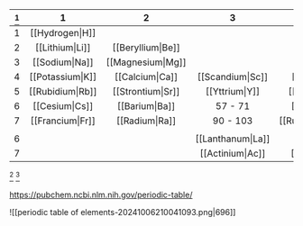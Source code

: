 
| [^1] |        1         |         2         |         3         |           4           |          5           |         6          |         7          |         8         |         9          |          10          |         11          |         12          |         13          |        14         |         15          |         16          |         17         |        18         |
| ---- | :--------------: | :---------------: | :---------------: | :-------------------: | :------------------: | :----------------: | :----------------: | :---------------: | :----------------: | :------------------: | :-----------------: | :-----------------: | :-----------------: | :---------------: | :-----------------: | :-----------------: | :----------------: | :---------------: |
| 1    | [[Hydrogen\|H]]  |                   |                   |                       |                      |                    |                    |                   |                    |                      |                     |                     |                     |                   |                     |                     |                    |  [[Helium\|He]]   |
| 2    | [[Lithium\|Li]]  | [[Beryllium\|Be]] |                   |                       |                      |                    |                    |                   |                    |                      |                     |                     |    [[Boron\|B]]     |   [[Carbon\|C]]   |   [[Nitrogen\|N]]   |    [[Oxygen\|O]]    |  [[Fluorine\|F]]   |   [[Neon\|Ne]]    |
| 3    |  [[Sodium\|Na]]  | [[Magnesium\|Mg]] |                   |                       |                      |                    |                    |                   |                    |                      |                     |                     |  [[Aluminum\|Al]]   |  [[Silicon\|Si]]  |  [[Phosphorus\|P]]  |    [[Sulfur\|S]]    |  [[Chlorine\|Cl]]  |   [[Argon\|Ar]]   |
| 4    | [[Potassium\|K]] |  [[Calcium\|Ca]]  | [[Scandium\|Sc]]  |   [[Titanium\|Ti]]    |   [[Vanadium\|V]]    |  [[Chromium\|Cr]]  | [[Manganese\|Mn]]  |   [[Iron\|Fe]]    |   [[Cobalt\|Co]]   |    [[Nickel\|Ni]]    |   [[Copper\|Cu]]    |    [[Zinc\|Zn]]     |   [[Gallium\|Ga]]   | [[Germanium\|Ge]] |   [[Arsenic\|As]]   |  [[Selenium\|Se]]   |  [[Bromine\|Br]]   |  [[Krypton\|Kr]]  |
| 5    | [[Rubidium\|Rb]] | [[Strontium\|Sr]] |  [[Yttrium\|Y]]   |   [[Zirconium\|Zr]]   |   [[Niobium\|Nb]]    | [[Molybdenum\|Mo]] | [[Technetium\|Tc]] | [[Ruthenium\|Ru]] |  [[Rhodium\|Rh]]   |  [[Palladium\|Pd]]   |   [[Silver\|Ag]]    |   [[Cadmium\|Cd]]   |   [[Indium\|In]]    |    [[Tin\|Sn]]    |  [[Antimony\|Sb]]   |  [[Tellurium\|Te]]  |   [[Iodine\|I]]    |   [[Xenon\|Xe]]   |
| 6    |  [[Cesium\|Cs]]  |  [[Barium\|Ba]]   |      57 - 71      |    [[Hafnium\|Hf]]    |   [[Tantalum\|Ta]]   |   [[Wolfram\|W]]   |  [[Rhenium\|Re]]   |  [[Osmium\|Os]]   |  [[Iridium\|Ir]]   |   [[Platinum\|Pt]]   |    [[Gold\|Au]]     |   [[Mercury\|Hg]]   |  [[Thallium\|Tl]]   |   [[Lead\|Pb]]    |   [[Bismuth\|Bi]]   |  [[Polonium\|Po]]   |  [[Astatine\|At]]  |   [[Radon\|Rn]]   |
| 7    | [[Francium\|Fr]] |  [[Radium\|Ra]]   |     90 - 103      | [[Rutherfordium\|Rf]] |   [[Dubnium\|Db]]    | [[Seaborgium\|Sg]] |  [[Bohrium\|Bh]]   |  [[Hassium\|Hs]]  | [[Meitnerium\|Mt]] | [[Darmstadtium\|Ds]] | [[Roentgenium\|Rg]] | [[Copernicium\|Cn]] |  [[Nihonium\|Nh]]   | [[Flerovium\|Fl]] |  [[Moscovium\|Mc]]  | [[Livermorium\|Lv]] | [[Tennessine\|Ts]] | [[Oganesson\|Og]] |
|      |                  |                   |                   |                       |                      |                    |                    |                   |                    |                      |                     |                     |                     |                   |                     |                     |                    |                   |
| 6    |                  |                   | [[Lanthanum\|La]] |    [[Cerium\|Ce]]     | [[Praseodymium\|Pr]] | [[Neodymium\|Nd]]  | [[Promethium\|Pm]] | [[Samarium\|Sm]]  |  [[Europium\|Eu]]  |  [[Gadolinium\|Gd]]  |   [[Terbium\|Tb]]   | [[Dysprosium\|Dy]]  |   [[Holmium\|Ho]]   |  [[Erbium\|Er]]   |   [[Thulium\|Tm]]   |  [[Ytterbium\|Yb]]  |  [[Lutetium\|Lu]]  |                   |
| 7    |                  |                   | [[Actinium\|Ac]]  |    [[Thorium\|Th]]    | [[Protactinium\|Pa]] |   [[Uranium\|U]]   | [[Neptunium\|Np]]  | [[Plutonium\|Pu]] | [[Americium\|Am]]  |    [[Curium\|Cm]]    |  [[Berkelium\|Bk]]  | [[Californium\|Cf]] | [[Einsteinium\|Es]] |  [[Fermium\|Fm]]  | [[Mendelevium\|Md]] |  [[Nobelium\|No]]   | [[Lawrencium\|Lr]] |                   |

[^2] [^3]

[^1]: Columns refer to group whilst row to the period.
[^2]: Data for each element was collected form [GoodmanSciences (Gist)](https://gist.github.com/GoodmanSciences/c2dd862cd38f21b0ad36b8f96b4bf1ee).
[^3]: Further information may be checked from one of the following links: [Wikipedia](https://en.wikipedia.org/wiki/Periodic_table), [IUPAC](https://iupac.org/what-we-do/periodic-table-of-elements/), [PubChem](https://pubchem.ncbi.nlm.nih.gov/periodic-table/) & [American Chemical Society](https://www.acs.org/education/whatischemistry/periodictable.html).



https://pubchem.ncbi.nlm.nih.gov/periodic-table/

![[periodic table of elements-20241006210041093.png|696]]



<svg viewBox="3 3 673 358" version="1.1" xmlns="http://www.w3.org/2000/svg">

<g xmlns="http://www.w3.org/2000/svg" stroke="#000" id="g260">

    <g fill="#fdff8c" id="P">

      <rect x="540" y="75" width="30" height="30" id="rect242"/>

      <rect x="575" y="75" width="30" height="30" id="rect244"/>

      <rect x="575" y="145" width="30" height="30" id="rect250"/>

      <rect x="505" y="75" width="30" height="30" id="rect252"/>

      <rect x="540" y="110" width="30" height="30" id="rect254"/>

      <rect x="575" y="110" width="30" height="30" id="rect256"/>

      <rect x="645" y="145" width="30" height="30" id="rect4"/>

      <rect x="645" y="180" width="30" height="30" id="rect6"/>

      <rect x="645" y="215" width="30" height="30" id="rect8"/>

      <rect x="645" y="75" width="30" height="30" id="rect10"/>

      <rect x="645" y="110" width="30" height="30" id="rect12"/>

      <rect x="645" y="250" width="30" height="30" id="rect76"/>

      <rect x="505" y="145" width="30" height="30" id="rect18"/>

      <rect x="540" y="145" width="30" height="30" id="rect20"/>

      <rect x="540" y="180" width="30" height="30" id="rect22"/>

      <rect x="575" y="180" width="30" height="30" id="rect24"/>

      <rect x="470" y="75" width="30" height="30" id="rect28"/>

      <rect x="505" y="110" width="30" height="30" id="rect30Si"/>

      <rect x="470" y="145" width="30" height="30" id="rect42"/>

      <rect x="470" y="180" width="30" height="30" id="rect44"/>

      <rect x="470" y="215" width="30" height="30" id="rect46"/>

      <rect x="505" y="180" width="30" height="30" id="rect48"/>

      <rect x="505" y="215" width="30" height="30" id="rect50"/>

      <rect x="540" y="215" width="30" height="30" id="rect52"/>

      <rect x="575" y="215" width="30" height="30" id="rect54"/>

      <rect x="470" y="110" width="30" height="30" id="rect56"/>

      <rect x="470" y="250" width="30" height="30" id="rect66"/>

      <rect x="505" y="250" width="30" height="30" id="rect68"/>

      <rect x="540" y="250" width="30" height="30" id="rect70"/>

      <rect x="575" y="250" width="30" height="30" id="rect72"/>

      <rect x="610" y="75" width="30" height="30" id="rect246"/>

      <rect x="610" y="110" width="30" height="30" id="rect248"/>

      <rect x="610" y="145" width="30" height="30" id="rect238"/>

      <rect x="610" y="180" width="30" height="30" id="rect240"/>

      <rect x="610" y="215" width="30" height="30" id="rect26At"/>

      <rect x="610" y="250" width="30" height="30" id="rect74"/>

    </g>

    <g fill="#9bff99" id="F">

      <rect x="155" y="330" width="30" height="30" id="rect82"/>

      <rect x="190" y="330" width="30" height="30" id="rect84"/>

      <rect x="225" y="330" width="30" height="30" id="rect86"/>

      <rect x="260" y="330" width="30" height="30" id="rect88"/>

      <rect x="295" y="330" width="30" height="30" id="rect90"/>

      <rect x="330" y="330" width="30" height="30" id="rect92"/>

      <rect x="365" y="330" width="30" height="30" id="rect94"/>

      <rect x="400" y="330" width="30" height="30" id="rect96"/>

      <rect x="435" y="330" width="30" height="30" id="rect98"/>

      <rect x="470" y="330" width="30" height="30" id="rect100"/>

      <rect x="505" y="330" width="30" height="30" id="rect102"/>

      <rect x="540" y="330" width="30" height="30" id="rect104"/>

      <rect x="575" y="330" width="30" height="30" id="rect106"/>

      <rect x="120" y="330" width="30" height="30" id="rect108"/>

      <rect x="155" y="295" width="30" height="30" id="rect114"/>

      <rect x="190" y="295" width="30" height="30" id="rect116"/>

      <rect x="225" y="295" width="30" height="30" id="rect118"/>

      <rect x="260" y="295" width="30" height="30" id="rect120"/>

      <rect x="295" y="295" width="30" height="30" id="rect122"/>

      <rect x="330" y="295" width="30" height="30" id="rect124"/>

      <rect x="365" y="295" width="30" height="30" id="rect126"/>

      <rect x="400" y="295" width="30" height="30" id="rect128"/>

      <rect x="435" y="295" width="30" height="30" id="rect130"/>

      <rect x="470" y="295" width="30" height="30" id="rect132"/>

      <rect x="505" y="295" width="30" height="30" id="rect134"/>

      <rect x="540" y="295" width="30" height="30" id="rect136"/>

      <rect x="575" y="295" width="30" height="30" id="rect138"/>

      <rect x="120" y="295" width="30" height="30" id="rect140"/>

    </g>

    <g fill="#99ccff" id="D">

      <rect x="435" y="145" width="30" height="30" id="rect34Zn"/>

      <rect x="435" y="180" width="30" height="30" id="rect36"/>

      <rect x="435" y="215" width="30" height="30" id="rect38"/>

      <rect x="435" y="250" width="30" height="30" id="rect40Cn"/>

      <rect x="330" y="250" width="30" height="30" id="rect60"/>

      <rect x="365" y="250" width="30" height="30" id="rect62"/>

      <rect x="400" y="250" width="30" height="30" id="rect64"/>

      <rect x="120" y="145" width="30" height="30" id="rect144"/>

      <rect x="120" y="180" width="30" height="30" id="rect146"/>

      <rect x="155" y="145" width="30" height="30" id="rect148"/>

      <rect x="155" y="180" width="30" height="30" id="rect150"/>

      <rect x="155" y="215" width="30" height="30" id="rect152"/>

      <rect x="155" y="250" width="30" height="30" id="rect154"/>

      <rect x="190" y="145" width="30" height="30" id="rect156"/>

      <rect x="190" y="180" width="30" height="30" id="rect158"/>

      <rect x="190" y="215" width="30" height="30" id="rect160"/>

      <rect x="190" y="250" width="30" height="30" id="rect162"/>

      <rect x="225" y="145" width="30" height="30" id="rect164"/>

      <rect x="225" y="180" width="30" height="30" id="rect166"/>

      <rect x="225" y="215" width="30" height="30" id="rect168"/>

      <rect x="225" y="250" width="30" height="30" id="rect170"/>

      <rect x="260" y="145" width="30" height="30" id="rect172"/>

      <rect x="260" y="180" width="30" height="30" id="rect174"/>

      <rect x="260" y="215" width="30" height="30" id="rect176"/>

      <rect x="260" y="250" width="30" height="30" id="rect178"/>

      <rect x="295" y="145" width="30" height="30" id="rect180"/>

      <rect x="295" y="180" width="30" height="30" id="rect182"/>

      <rect x="295" y="215" width="30" height="30" id="rect184"/>

      <rect x="295" y="250" width="30" height="30" id="rect186"/>

      <rect x="330" y="145" width="30" height="30" id="rect188"/>

      <rect x="330" y="180" width="30" height="30" id="rect190"/>

      <rect x="330" y="215" width="30" height="30" id="rect192"/>

      <rect x="365" y="145" width="30" height="30" id="rect194"/>

      <rect x="365" y="180" width="30" height="30" id="rect196"/>

      <rect x="365" y="215" width="30" height="30" id="rect198"/>

      <rect x="400" y="145" width="30" height="30" id="rect200"/>

      <rect x="400" y="180" width="30" height="30" id="rect202"/>

      <rect x="400" y="215" width="30" height="30" id="rect204"/>

      <rect x="120" y="250" width="30" height="30" id="rect80"/>

      <rect x="120" y="215" width="30" height="30" id="rect112"/>

    </g>

    <g fill="#ff9999" id="S">

      <rect x="40" y="40" width="30" height="30" id="rect236"/>

      <rect x="40" y="75" width="30" height="30" id="rect208"/>

      <rect x="40" y="110" width="30" height="30" id="rect210"/>

      <rect x="40" y="145" width="30" height="30" id="rect212"/>

      <rect x="40" y="180" width="30" height="30" id="rect214"/>

      <rect x="40" y="215" width="30" height="30" id="rect216"/>

      <rect x="40" y="250" width="30" height="30" id="rect218"/>

      <rect x="75" y="75" width="30" height="30" id="rect222"/>

      <rect x="75" y="110" width="30" height="30" id="rect224"/>

      <rect x="75" y="145" width="30" height="30" id="rect226"/>

      <rect x="75" y="180" width="30" height="30" id="rect228"/>

      <rect x="75" y="215" width="30" height="30" id="rect230"/>

      <rect x="75" y="250" width="30" height="30" id="rect232"/>

      <rect x="645" y="40" width="30" height="30" id="rect14"/>

    </g>

  </g><path d="M42.71 13.96V16.8H38.14v2.11h4.57v2.84l6.74-3.9ZM19.11 36.77l-2.85-.01 3.9 6.74 3.89-6.74H21.21V32.2H19.11Z"/>

<g font-family="Noto Sans" font-size="9" text-anchor="middle">

<text x="21.5" y="20">Group</text>

<text x="21.5" y="31">Period</text>

<g font-size="14">

<g transform="translate(20)">

<text y="58">1</text>

<text y="93">2</text>

<text y="128">3</text>

<text y="163">4</text>

<text y="198">5</text>

<text y="233">6</text>

<text y="268">7</text>

</g>

<g transform="translate(0,22)">

<g transform="translate(55)">

<text>1</text>

<text y="32">1<tspan x="0" dy="11.5"><a href="obsidian://open?file=Hydrogen.md">H</a></tspan></text>

<text y="67">3<tspan x="0" dy="11.5"><a href="Lithium.md">Li</a></tspan></text>

<text y="102">11<tspan x="0" dy="11.5">Na</tspan></text>

<text y="137">19<tspan x="0" dy="11.5">K</tspan></text>

<text y="172">37<tspan x="0" dy="11.5">Rb</tspan></text>

<text y="207">55<tspan x="0" dy="11.5">Cs</tspan></text>

<text y="242">87<tspan x="0" dy="11.5">Fr</tspan></text>

</g>

<g transform="translate(90)">

<text>2</text>

<text y="67">4<tspan x="0" dy="11.5">Be</tspan></text>

<text y="102">12<tspan x="0" dy="11.5">Mg</tspan></text>

<text y="137">20<tspan x="0" dy="11.5">Ca</tspan></text>

<text y="172">38<tspan x="0" dy="11.5">Sr</tspan></text>

<text y="207">56<tspan x="0" dy="11.5">Ba</tspan></text>

<text y="242">88<tspan x="0" dy="11.5">Ra</tspan></text>

</g>

<g transform="translate(112)">

<text y="208">*</text>

<text y="243">*<tspan x="0" dy="12">*</tspan></text>

<text y="288">*</text>

<text y="323">*<tspan x="0" dy="12">*</tspan></text>

</g>

<g transform="translate(135)">

<text>3</text>

<text y="137">21<tspan x="0" dy="11.5">Sc</tspan></text>

<text y="172">39<tspan x="0" dy="11.5">Y</tspan></text>

<text y="207">71<tspan x="0" dy="11.5">Lu</tspan></text>

<text y="242">103<tspan x="0" dy="11.5">Lr</tspan></text>

<text y="287">57<tspan x="0" dy="11.5">La</tspan></text>

<text y="322">89<tspan x="0" dy="11.5">Ac</tspan></text>

</g>

<g transform="translate(170)">

<text>4</text>

<text y="137">22<tspan x="0" dy="11.5">Ti</tspan></text>

<text y="172">40<tspan x="0" dy="11.5">Zr</tspan></text>

<text y="207">72<tspan x="0" dy="11.5">Hf</tspan></text>

<text y="242">104<tspan x="0" dy="11.5">Rf</tspan></text>

<text y="287">58<tspan x="0" dy="11.5">Ce</tspan></text>

<text y="322">90<tspan x="0" dy="11.5">Th</tspan></text>

</g>

<g transform="translate(205)">

<text>5</text>

<text y="137">23<tspan x="0" dy="11.5">V</tspan></text>

<text y="172">41<tspan x="0" dy="11.5">Nb</tspan></text>

<text y="207">73<tspan x="0" dy="11.5">Ta</tspan></text>

<text y="242">105<tspan x="0" dy="11.5">Db</tspan></text>

<text y="287">59<tspan x="0" dy="11.5">Pr</tspan></text>

<text y="322">91<tspan x="0" dy="11.5">Pa</tspan></text>

</g>

<g transform="translate(240)">

<text>6</text>

<text y="137">24<tspan x="0" dy="11.5">Cr</tspan></text>

<text y="172">42<tspan x="0" dy="11.5">Mo</tspan></text>

<text y="207">74<tspan x="0" dy="11.5">W</tspan></text>

<text y="242">106<tspan x="0" dy="11.5">Sg</tspan></text>

<text y="287">60<tspan x="0" dy="11.5">Nd</tspan></text>

<text y="322">92<tspan x="0" dy="11.5">U</tspan></text>

</g>

<g transform="translate(275)">

<text>7</text>

<text y="137">25<tspan x="0" dy="11.5">Mn</tspan></text>

<text y="172">43<tspan x="0" dy="11.5">Tc</tspan></text>

<text y="207">75<tspan x="0" dy="11.5">Re</tspan></text>

<text y="242">107<tspan x="0" dy="11.5">Bh</tspan></text>

<text y="287">61<tspan x="0" dy="11.5">Pm</tspan></text>

<text y="322">93<tspan x="0" dy="11.5">Np</tspan></text>

</g>

<g transform="translate(310)">

<text>8</text>

<text y="137">26<tspan x="0" dy="11.5">Fe</tspan></text>

<text y="172">44<tspan x="0" dy="11.5">Ru</tspan></text>

<text y="207">76<tspan x="0" dy="11.5">Os</tspan></text>

<text y="242">108<tspan x="0" dy="11.5">Hs</tspan></text>

<text y="287">62<tspan x="0" dy="11.5">Sm</tspan></text>

<text y="322">94<tspan x="0" dy="11.5">Pu</tspan></text>

</g>

<g transform="translate(345)">

<text>9</text>

<text y="137">27<tspan x="0" dy="11.5">Co</tspan></text>

<text y="172">45<tspan x="0" dy="11.5">Rh</tspan></text>

<text y="207">77<tspan x="0" dy="11.5">Ir</tspan></text>

<text y="242">109<tspan x="0" dy="11.5">Mt</tspan></text>

<text y="287">63<tspan x="0" dy="11.5">Eu</tspan></text>

<text y="322">95<tspan x="0" dy="11.5">Am</tspan></text>

</g>

<g transform="translate(380)">

<text>10</text>

<text y="137">28<tspan x="0" dy="11.5">Ni</tspan></text>

<text y="172">46<tspan x="0" dy="11.5">Pd</tspan></text>

<text y="207">78<tspan x="0" dy="11.5">Pt</tspan></text>

<text y="242">110<tspan x="0" dy="11.5">Ds</tspan></text>

<text y="287">64<tspan x="0" dy="11.5">Gd</tspan></text>

<text y="322">96<tspan x="0" dy="11.5">Cm</tspan></text>

</g>

<g transform="translate(415)">

<text>11</text>

<text y="137">29<tspan x="0" dy="11.5">Cu</tspan></text>

<text y="172">47<tspan x="0" dy="11.5">Ag</tspan></text>

<text y="207">79<tspan x="0" dy="11.5">Au</tspan></text>

<text y="242">111<tspan x="0" dy="11.5">Rg</tspan></text>

<text y="287">65<tspan x="0" dy="11.5">Tb</tspan></text>

<text y="322">97<tspan x="0" dy="11.5">Bk</tspan></text>

</g>

<g transform="translate(450)">

<text>12</text>

<text y="137">30<tspan x="0" dy="11.5">Zn</tspan></text>

<text y="172">48<tspan x="0" dy="11.5">Cd</tspan></text>

<text y="207">80<tspan x="0" dy="11.5">Hg</tspan></text>

<text y="242">112<tspan x="0" dy="11.5">Cn</tspan></text>

<text y="287">66<tspan x="0" dy="11.5">Dy</tspan></text>

<text y="322">98<tspan x="0" dy="11.5">Cf</tspan></text>

</g>

<g transform="translate(485)">

<text>13</text>

<text y="67">5<tspan x="0" dy="11.5">B</tspan></text>

<text y="102">13<tspan x="0" dy="11.5">Al</tspan></text>

<text y="137">31<tspan x="0" dy="11.5">Ga</tspan></text>

<text y="172">49<tspan x="0" dy="11.5">In</tspan></text>

<text y="207">81<tspan x="0" dy="11.5">Tl</tspan></text>

<text y="242">113<tspan x="0" dy="11.5">Nh</tspan></text>

<text y="287">67<tspan x="0" dy="11.5">Ho</tspan></text>

<text y="322">99<tspan x="0" dy="11.5">Es</tspan></text>

</g>

<g transform="translate(520)">

<text>14</text>

<text y="67">6<tspan x="0" dy="11.5">C</tspan></text>

<text y="102">14<tspan x="0" dy="11.5">Si</tspan></text>

<text y="137">32<tspan x="0" dy="11.5">Ge</tspan></text>

<text y="172">50<tspan x="0" dy="11.5">Sn</tspan></text>

<text y="207">82<tspan x="0" dy="11.5">Pb</tspan></text>

<text y="242">114<tspan x="0" dy="11.5">Fl</tspan></text>

<text y="287">68<tspan x="0" dy="11.5">Er</tspan></text>

<text y="322">100<tspan x="0" dy="11.5">Fm</tspan></text>

</g>

<g transform="translate(555)">

<text>15</text>

<text y="67">7<tspan x="0" dy="11.5">N</tspan></text>

<text y="102">15<tspan x="0" dy="11.5">P</tspan></text>

<text y="137">33<tspan x="0" dy="11.5">As</tspan></text>

<text y="172">51<tspan x="0" dy="11.5">Sb</tspan></text>

<text y="207">83<tspan x="0" dy="11.5">Bi</tspan></text>

<text y="242">115<tspan x="0" dy="11.5">Mc</tspan></text>

<text y="287">69<tspan x="0" dy="11.5">Tm</tspan></text>

<text y="322">101<tspan x="0" dy="11.5">Md</tspan></text>

</g>

<g transform="translate(590)">

<text>16</text>

<text y="67">8<tspan x="0" dy="11.5">O</tspan></text>

<text y="102">16<tspan x="0" dy="11.5">S</tspan></text>

<text y="137">34<tspan x="0" dy="11.5">Se</tspan></text>

<text y="172">52<tspan x="0" dy="11.5">Te</tspan></text>

<text y="207">84<tspan x="0" dy="11.5">Po</tspan></text>

<text y="242">116<tspan x="0" dy="11.5">Lv</tspan></text>

<text y="287">70<tspan x="0" dy="11.5">Yb</tspan></text>

<text y="322">102<tspan x="0" dy="11.5">No</tspan></text>

</g>

<g transform="translate(625)">

<text>17</text>

<text y="67">9<tspan x="0" dy="11.5">F</tspan></text>

<text y="102">17<tspan x="0" dy="11.5">Cl</tspan></text>

<text y="137">35<tspan x="0" dy="11.5">Br</tspan></text>

<text y="172">53<tspan x="0" dy="11.5">I</tspan></text>

<text y="207">85<tspan x="0" dy="11.5">At</tspan></text>

<text y="242">117<tspan x="0" dy="11.5">Ts</tspan></text>

</g>

<g transform="translate(660)">

<text>18</text>

<text y="32">2<tspan x="0" dy="11.5">He</tspan></text>

<text y="67">10<tspan x="0" dy="11.5">Ne</tspan></text>

<text y="102">18<tspan x="0" dy="11.5">Ar</tspan></text>

<text y="137">36<tspan x="0" dy="11.5">Kr</tspan></text>

<text y="172">54<tspan x="0" dy="11.5">Xe</tspan></text>

<text y="207">86<tspan x="0" dy="11.5">Rn</tspan></text>

<text y="242">118<tspan x="0" dy="11.5">Og</tspan></text>

</g>

</g>

</g>

</g>

</svg>
